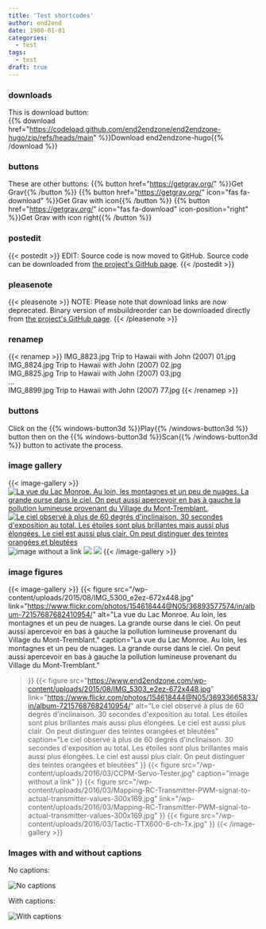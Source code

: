 ```yaml
---
title: 'Test shortcodes'
author: end2end
date: 1900-01-01
categories:
  - test
tags:
  - test
draft: true
---
```


### downloads
This is download button:</br>
{{% download href="https://codeload.github.com/end2endzone/end2endzone-hugo/zip/refs/heads/main" %}}Download end2endzone-hugo{{% /download %}}


### buttons
These are other buttons:
{{% button href="https://getgrav.org/" %}}Get Grav{{% /button %}} 
{{% button href="https://getgrav.org/" icon="fas fa-download" %}}Get Grav with icon{{% /button %}} 
{{% button href="https://getgrav.org/" icon="fas fa-download" icon-position="right" %}}Get Grav with icon right{{% /button %}} 


### postedit
{{< postedit >}}
  EDIT: Source code is now moved to GitHub. Source code can be downloaded from [the project's GitHub page](http://github.com/end2endzone/msbuildreorder).
{{< /postedit >}}


### pleasenote
{{< pleasenote >}}
  NOTE: Please note that download links are now deprecated. Binary version of msbuildreorder can be downloaded directly from [the project's GitHub page](http://github.com/end2endzone/msbuildreorder/releases).
{{< /pleasenote >}}


### renamep
{{< renamep >}}
  IMG_8823.jpg  Trip to Hawaii with John (2007) 01.jpg</br> IMG_8824.jpg  Trip to Hawaii with John (2007) 02.jpg<br /> IMG_8825.jpg  Trip to Hawaii with John (2007) 03.jpg<br /> ...<br /> IMG_8899.jpg  Trip to Hawaii with John (2007) 77.jpg
{{< /renamep >}}


### buttons
Click on the {{% windows-button3d %}}Play{{% /windows-button3d %}} button then on the {{% windows-button3d %}}Scan{{% /windows-button3d %}} button to activate the process.


### image gallery

{{< image-gallery >}}
  [![La vue du Lac Monroe. Au loin, les montagnes et un peu de nuages. La grande ourse dans le ciel. On peut aussi apercevoir en bas à gauche la pollution lumineuse provenant du Village du Mont-Tremblant.](/wp-content/uploads/2015/08/IMG_5300_e2ez-672x448.jpg "La vue du Lac Monroe. Au loin, les montagnes et un peu de nuages. La grande ourse dans le ciel. On peut aussi apercevoir en bas à gauche la pollution lumineuse provenant du Village du Mont-Tremblant.")](https://www.flickr.com/photos/154618444@N05/36893577574/in/album-72157687682410954/)
  [![Le ciel observé à plus de 60 degrés d'inclinaison. 30 secondes d'exposition au total. Les étoiles sont plus brillantes mais aussi plus élongées. Le ciel est aussi plus clair. On peut distinguer des teintes orangées et bleutées](https://www.end2endzone.com/wp-content/uploads/2015/08/IMG_5303_e2ez-672x448.jpg "Le ciel observé à plus de 60 degrés d'inclinaison. 30 secondes d'exposition au total. Les étoiles sont plus brillantes mais aussi plus élongées. Le ciel est aussi plus clair. On peut distinguer des teintes orangées et bleutées")](https://www.flickr.com/photos/154618444@N05/36933665833/in/album-72157687682410954/)
  ![image without a link](/wp-content/uploads/2016/03/CCPM-Servo-Tester.jpg "image without a link")
  [![](/wp-content/uploads/2016/03/Mapping-RC-Transmitter-PWM-signal-to-actual-transmitter-values-300x169.jpg)](/wp-content/uploads/2016/03/Mapping-RC-Transmitter-PWM-signal-to-actual-transmitter-values-300x169.jpg)
  ![](/wp-content/uploads/2016/03/Tactic-TTX600-6-ch-Tx.jpg)
{{< /image-gallery >}}

### image figures

{{< image-gallery >}}
  {{< figure
      src="/wp-content/uploads/2015/08/IMG_5300_e2ez-672x448.jpg"
      link="https://www.flickr.com/photos/154618444@N05/36893577574/in/album-72157687682410954/"
      alt="La vue du Lac Monroe. Au loin, les montagnes et un peu de nuages. La grande ourse dans le ciel. On peut aussi apercevoir en bas à gauche la pollution lumineuse provenant du Village du Mont-Tremblant."
      caption="La vue du Lac Monroe. Au loin, les montagnes et un peu de nuages. La grande ourse dans le ciel. On peut aussi apercevoir en bas à gauche la pollution lumineuse provenant du Village du Mont-Tremblant."
  >}}
  {{< figure
      src="https://www.end2endzone.com/wp-content/uploads/2015/08/IMG_5303_e2ez-672x448.jpg"
      link="https://www.flickr.com/photos/154618444@N05/36933665833/in/album-72157687682410954/"
      alt="Le ciel observé à plus de 60 degrés d'inclinaison. 30 secondes d'exposition au total. Les étoiles sont plus brillantes mais aussi plus élongées. Le ciel est aussi plus clair. On peut distinguer des teintes orangées et bleutées"
      caption="Le ciel observé à plus de 60 degrés d'inclinaison. 30 secondes d'exposition au total. Les étoiles sont plus brillantes mais aussi plus élongées. Le ciel est aussi plus clair. On peut distinguer des teintes orangées et bleutées"
  >}}
  {{< figure
      src="/wp-content/uploads/2016/03/CCPM-Servo-Tester.jpg"
      caption="image without a link"
  >}}
  {{< figure
      src="/wp-content/uploads/2016/03/Mapping-RC-Transmitter-PWM-signal-to-actual-transmitter-values-300x169.jpg"
      link="/wp-content/uploads/2016/03/Mapping-RC-Transmitter-PWM-signal-to-actual-transmitter-values-300x169.jpg"
  >}}
  {{< figure
      src="/wp-content/uploads/2016/03/Tactic-TTX600-6-ch-Tx.jpg"
  >}}
{{< /image-gallery >}}

### Images with and without captions
No captions:

![No captions](https://www.end2endzone.com/wp-content/uploads/2015/02/HDHomeRun-Tv-Dump-Main-Window-showing-channels.png)

With captions:

![With captions](https://www.end2endzone.com/wp-content/uploads/2015/02/HDHomeRun-Tv-Dump-Main-Window-showing-channels.png "this is the image's caption")
